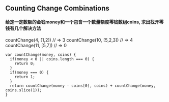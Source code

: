 ## Counting Change Combinations
#### 给定一定数额的金钱money和一个包含一个数量额度零钱数组coins, 求出找开零钱有几个解决方法

  countChange(4, [1,2]) // => 3
  countChange(10, [5,2,3]) // => 4
  countChange(11, [5,7]) //  => 0
  
  
    var countChange(money, coins) {
      if(money < 0 || coins.length === 0) {
        return 0;
      }
      if(money === 0) {
        return 1;
      }
      return countChange(money - coins[0], coins) + countChange(money, coins.slice(1));
    }

